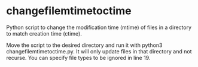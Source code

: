 # changefilemtimetoctime
Python script to change the modification time (mtime) of files in a directory to match creation time (ctime).

Move the script to the desired directory and run it with python3 changefilemtimetoctime.py. It will only update files in that directory and not recurse. You can specify file types to be ignored in line 19.
